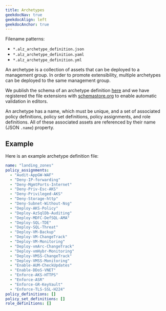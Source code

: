 ```yaml
---
title: Archetypes
geekdocNav: true
geekdocAlign: left
geekdocAnchor: true
---
```


Filename patterns:

- `*.alz_archetype_definition.json`
- `*.alz_archetype_definition.yaml`
- `*.alz_archetype_definition.yml`

An archetype is a collection of assets that can be deployed to a management group.
In order to promote extensibility, multiple archetypes can be deployed to the same management group.

We publish the schema of an archetype definition [here](https://raw.githubusercontent.com/Azure/Azure-Landing-Zones-Library/main/schemas/archetype_definition.json) and we have registered the file extensions with [schemastore.org](https://www.schemastore.org/json/) to enable  automatic validation in editors.

An archetype has a name, which must be unique, and a set of associated policy definitions, policy set definitions, policy assignments, and role definitions.
All of these associated assets are referenced by their name (JSON `.name`) property.

## Example

Here is an example archetype definition file:

```yaml
name: "landing_zones"
policy_assignments:
  - "Audit-AppGW-WAF"
  - "Deny-IP-forwarding"
  - "Deny-MgmtPorts-Internet"
  - "Deny-Priv-Esc-AKS"
  - "Deny-Privileged-AKS"
  - "Deny-Storage-http"
  - "Deny-Subnet-Without-Nsg"
  - "Deploy-AKS-Policy"
  - "Deploy-AzSqlDb-Auditing"
  - "Deploy-MDFC-DefSQL-AMA"
  - "Deploy-SQL-TDE"
  - "Deploy-SQL-Threat"
  - "Deploy-VM-Backup"
  - "Deploy-VM-ChangeTrack"
  - "Deploy-VM-Monitoring"
  - "Deploy-vmArc-ChangeTrack"
  - "Deploy-vmHybr-Monitoring"
  - "Deploy-VMSS-ChangeTrack"
  - "Deploy-VMSS-Monitoring"
  - "Enable-AUM-CheckUpdates"
  - "Enable-DDoS-VNET"
  - "Enforce-AKS-HTTPS"
  - "Enforce-ASR"
  - "Enforce-GR-KeyVault"
  - "Enforce-TLS-SSL-H224"
policy_definitions: []
policy_set_definitions: []
role_definitions: []
```
